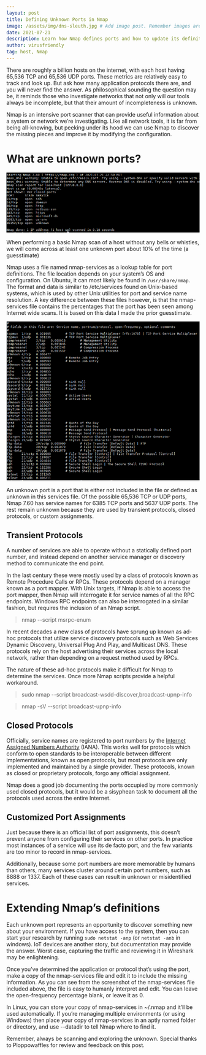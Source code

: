 ```yaml
---
layout: post
title: Defining Unknown Ports in Nmap
image: /assets/img/dns-sleuth.jpg # Add image post. Remember images are in the /assets/img/ directory (optional, but encouraged)
date: 2021-07-21
description: Learn how Nmap defines ports and how to update its definitions # Add post description (optional)
author: virusfriendly
tag: host, Nmap
---
```

There are roughly a billion hosts on the internet, with each host having 65,536 TCP and 65,536 UDP ports. These metrics are relatively easy to track and look up. But ask how many application protocols there are, and you will never find the answer. As philosophical sounding the question may be, it reminds those who investigate networks that not only will our tools always be incomplete, but that their amount of incompleteness is unknown.

Nmap is an intensive port scanner that can provide useful information about a system or network we’re investigating. Like all network tools, it is  far from being all-knowing, but peeking under its hood we can use Nmap to discover the missing pieces and improve it by modifying the configuration. 

# What are unknown ports?

![Port Unknown](/assets/img/port-unknown.png)

When performing a basic Nmap scan of a host without any bells or whistles, we will come across at least one unknown port about 10% of the time (a guesstimate)

Nmap uses a file named nmap-services as a lookup table for port definitions. The file location depends on your system’s OS and configuration. On Ubuntu, it can most likely be found in `/usr/share/nmap`. The format and data is similar to /etc/services found on Unix-based systems, which is used by other Unix utilities for port and service name resolution. A key difference between these files however, is that the nmap-services file contains the percentages that the port has been seen among Internet wide scans. It is based on this data I made the prior guesstimate.

![nmap-services](/assets/img/nmap-services.png)

An unknown port is a port that is either not included in the file or defined as unknown in this services file. Of the possible 65,536 TCP or UDP ports, Nmap 7.60 has service names for 6385 TCP ports and 5637 UDP ports. The rest remain unknown because they are used by transient protocols, closed protocols, or custom assignments.

## Transient Protocols

A number of services are able to operate without a statically defined port number, and instead depend on another service manager or discovery method to communicate the end point.

In the last century these were mostly used by a class of protocols known as Remote Procedure Calls or RPCs. These protocols depend on a manager known as a port mapper. With Unix targets, if Nmap is able to access the port mapper, then Nmap will interrogate it for service names of all the RPC endpoints. Windows RPC endpoints can also be interrogated in a similar fashion, but requires the inclusion of an Nmap script.

> nmap <target> --script msrpc-enum

In recent decades a new class of protocols have sprung up known as ad-hoc protocols that utilize service discovery protocols such as Web Services Dynamic Discovery, Universal Plug And Play, and Multicast DNS. These protocols rely on the host advertising their services across the local network, rather than depending on a request method used by RPCs.

The nature of these ad-hoc protocols make it difficult for Nmap to determine the services. Once more Nmap scripts provide a helpful workaround.

> sudo nmap --script broadcast-wsdd-discover,broadcast-upnp-info

> nmap <target> -sV --script broadcast-upnp-info

## Closed Protocols

Officially, service names are registered to port numbers by the [Internet Assigned Numbers Authority](https://www.iana.org/assignments/service-names-port-numbers/service-names-port-numbers.txt) (IANA). This works well for protocols which conform to open standards to be interoperable between different implementations, known as open protocols, but most protocols are only implemented and maintained by a single provider. These protocols, known as closed or proprietary protocols, forgo any official assignment.

Nmap does a good job documenting the ports occupied by more commonly used closed protocols, but it would be a sisyphean task to document all the protocols used across the entire Internet.

## Customized Port Assignments

Just because there is an official list of port assignments, this doesn’t prevent anyone from configuring their services on other ports. In practice most instances of a service will use its de facto port, and the few variants are too minor to record in nmap-services.

Additionally, because some port numbers are more memorable by humans than others, many services cluster around certain port numbers, such as 8888 or 1337. Each of these cases can result in unknown or misidentified services.

# Extending Nmap’s definitions

Each unknown port represents an opportunity to discover something new about your environment. If you have access to the system, then you can start your research by running `sudo netstat -anp` (or `netstat -anb` in windows). IoT devices are another story, but documentation may provide the answer. Worst case, capturing the traffic and reviewing it in Wireshark may be enlightening.

Once you’ve determined the application or protocol that’s using the port, make a copy of the nmap-services file and edit it to include the missing information. As you can see from the screenshot of the nmap-services file included above, the file is easy to humanly interpret and edit. You can leave the open-frequency percentage blank, or leave it as 0.

In Linux, you can store your copy of nmap-services in ~/.nmap and it’ll be used automatically. If you’re managing multiple environments (or using Windows) then place your copy of nmap-services in an aptly named folder or directory, and use --datadir to tell Nmap where to find it.

Remember, always be scanning and exploring the unknown. Special thanks to Ploppowaffles for review and feedback on this post.

